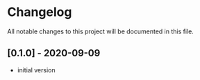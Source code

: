 # Changelog
All notable changes to this project will be documented in this file.

## [0.1.0] - 2020-09-09

- initial version
